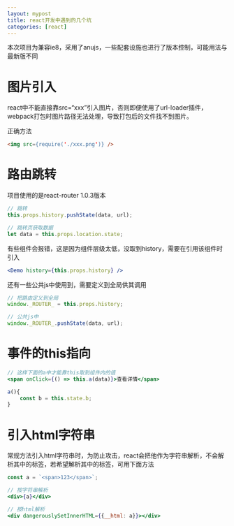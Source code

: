 ```yaml
---
layout: mypost
title: react开发中遇到的几个坑
categories: [react]
---
```


本次项目为兼容ie8，采用了anujs，一些配套设施也进行了版本控制，可能用法与最新版不同

# 图片引入

react中不能直接靠src=“xxx”引入图片，否则即便使用了url-loader插件，webpack打包时图片路径无法处理，导致打包后的文件找不到图片。

正确方法
```html
<img src={require('./xxx.png')} />
```

# 路由跳转

项目使用的是react-router 1.0.3版本

```javascript
// 跳转
this.props.history.pushState(data, url);

// 跳转页获取数据
let data = this.props.location.state;
```

有些组件会报错，这是因为组件层级太低，没取到history，需要在引用该组件时引入
```jsx
<Demo history={this.props.history} />
```

还有一些公共js中使用到，需要定义到全局供其调用
```javascript
// 把路由定义到全局
window._ROUTER_ = this.props.history;

// 公共js中
window._ROUTER_.pushState(data, url);
```

# 事件的this指向
```jsx
// 这样下面的a中才能靠this取到组件内的值
<span onClick={() => this.a(data)}>查看详情</span>

a(){
    const b = this.state.b;
}
```

# 引入html字符串
常规方法引入html字符串时，为防止攻击，react会把他作为字符串解析，不会解析其中的标签，若希望解析其中的标签，可用下面方法
```jsx
const a = `<span>123</span>`;

// 按字符串解析
<div>{a}</div>

// 按html解析
<div dangerouslySetInnerHTML={{__html: a}}></div>
```

